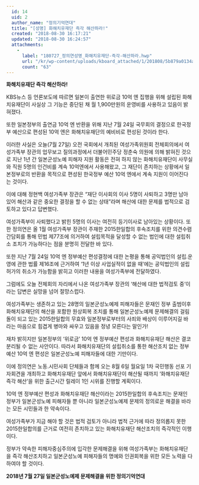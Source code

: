 ```yaml
---
  id: 14
  uid: 2
  author_name: "정의기억연대"
  title: "[성명] 화해치유재단 즉각 해산하라!"
  created: "2018-08-30 16:17:21"
  updated: "2018-08-30 16:24:57"
  attachments: 
    - 
      label: "180727_정의연성명_화해치유재단-즉각-해산하라.hwp"
      url: "/kr/wp-content/uploads/kboard_attached/1/201808/5b879a0134a5f9883881.hwp"
      count: "63"
---
```

**화해치유재단 즉각 해산하라!**

KBS뉴스 등 언론보도에 따르면 일본이 출연한 위로금 10억 엔 집행을 위해 설립된 화해치유재단이 사실상 그 기능은 중단된 채 월 1,900만원의 운영비를 사용하고 있음이 밝혀졌다. 

또한 일본정부의 출연금 10억 엔 반환을 위해 지난 7월 24일 국무회의 결정으로 한국정부 예산으로 편성된 10억 엔은 화해치유재단의 예비비로 편성된 것이라 한다. 

이러한 사실은 오늘(7월 27일) 오전 국회에서 개최된 여성가족위원회 전체회의에서 여성가족부 장관의 업무보고 질의과정에서 더불어민주당 정춘숙 의원에 의해 밝혀진 것으로 지난 1년 간 일본군성노예 피해자 지원 활동은 전혀 하지 않는 화해치유재단이 사무실와 직원 5명의 인건비를 계속 10억엔에서 사용해왔고, 그 재단이 존치하는 상황에서 일본정부로의 반환을 목적으로 편성된 한국정부 예산 10억 엔에서 계속 지원이 이어진다는 것이다. 

이에 대해 정현백 여성가족부 장관은 “재단 이사회의 이사 5명이 사퇴하고 3명만 남아 있어 해산과 같은 중요한 결정을 할 수 없는 상태”라며 해산에 대한 문제를 법적으로 검토하고 있다고 답변했다. 

여성가족부이 사퇴했다고 밝힌 5명의 이사는 여전히 등기이사로 남아있는 상황이다. 또한 정의연은 올 1월 여성가족부 장관이 주재한 2015한일합의 후속조치를 위한 의견수렴 간담회를 통해 민법 제77조에 의거하여 설립목적을 달성할 수 없는 법인에 대한 설립취소 조치가 가능하다는 점을 분명히 전달한 바 있다. 

또한 지난 7월 24일 10억 엔 정부예산 편성결정에 대한 논평을 통해 공익법인의 설립.운영에 관한 법률 제16조에 근거하여 ‘1년 이상 사업실적이 없을 때’에는 공익법인의 설립허가의 취소가 가능함을 밝히고 이러한 내용을 여성가족부에 전달하였다. 

그럼에도 오늘 전체회의 자리에서 나온 여성가족부 장관의 ‘해산에 대한 법적검토 중’이라는 답변은 실망을 넘어 절망스럽다. 

여성가족부는 생존하고 있는 28명의 일본군성노예제 피해자들은 문재인 정부 출범이후 화해치유재단의 해산을 포함한 원상회복 조치를 통해 일본군성노예제 문제해결의 걸림돌이 되고 있는 2015한일합의 무효와 일본정부로부터의 사죄와 배상이 이루어지길 바라는 마음으로 힘겹게 병마와 싸우고 있음을 정녕 모른다는 말인가! 

재차 밝히지만 일본정부의 ‘위로금’ 10억 엔 정부예산 편성과 화해치유재단 해산은 결코 분리될 수 없는 사안이다. 따라서 화해치유재단의 설립취소를 통한 해산조치 없는 정부예산 10억 엔 편성은 일본군성노예 피해자들에 대한 기만이다. 

이에 정의연은 노동.시민사회 단체들과 함께 오는 8월 6일 월요일 1차 국민행동 선포 기자회견을 개최하고 화해치유재단 앞에서 화해치유재단이 해산될 때까지 ‘화해치유재단 즉각 해산’을 위한 출근시간 릴레이 1인 시위를 진행할 계획이다. 

10억 엔 정부예산 편성과 화해치유재단 해산이라는 2015한일합의 후속조치는 문재인 정부가 일본군성노예 피해자들 뿐 아니라 일본군성노예제 문제의 정의로운 해결을 바라는 모든 시민들과 한 약속이다. 

여성가족부가 지금 해야 할 것은 법적 검토가 아니라 법적 근거에 따라 정의롭지 못한 2015한일합의를 근거로 여전히 존치하고 있는 화해치유재단 해산조치의 즉각적인 이행이다. 

정부가 약속한 피해자중심주의에 입각한 문제해결을 위해 여성가족부는 화해치유재단을 즉각 해산조치하고 일본군성노예 피해자들의 명예와 인권회복을 위한 모든 노력을 다하여야 할 것이다. 

**2018년 7월 27일
일본군성노예제 문제해결을 위한 정의기억연대**
